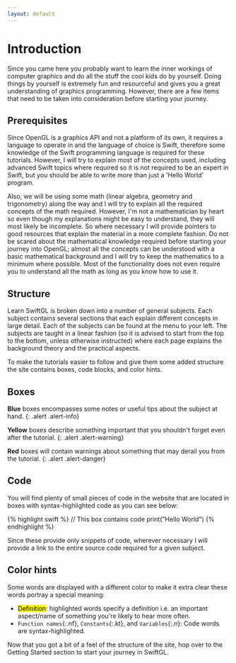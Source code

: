 ```yaml
---
layout: default
---
```

# Introduction

Since you came here you probably want to learn the inner workings of computer graphics and do all the stuff the cool kids do by yourself. Doing things by yourself is extremely fun and resourceful and gives you a great understanding of graphics programming. However, there are a few items that need to be taken into consideration before starting your journey.

## Prerequisites

Since OpenGL is a graphics API and not a platform of its own, it requires a language to operate in and the language of choice is Swift, therefore some knowledge of the Swift programming language is required for these tutorials. However, I will try to explain most of the concepts used, including advanced Swift topics where required so it is not required to be an expert in Swift, but you should be able to write more than just a 'Hello World' program.

Also, we will be using some math (linear algebra, geometry and trigonometry) along the way and I will try to explain all the required concepts of the math required. However, I'm not a mathematician by heart so even though my explanations might be easy to understand, they will most likely be incomplete. So where necessary I will provide pointers to good resources that explain the material in a more complete fashion. Do not be scared about the mathematical knowledge required before starting your journey into OpenGL; almost all the concepts can be understood with a basic mathematical background and I will try to keep the mathematics to a minimum where possible. Most of the functionality does not even require you to understand all the math as long as you know how to use it.

## Structure

Learn SwiftGL is broken down into a number of general subjects. Each subject contains several sections that each explain different concepts in large detail. Each of the subjects can be found at the menu to your left. The subjects are taught in a linear fashion (so it is advised to start from the top to the bottom, unless otherwise instructed) where each page explains the background theory and the practical aspects.

To make the tutorials easier to follow and give them some added structure the site contains boxes, code blocks, and color hints.

## Boxes

**Blue** boxes encompasses some notes or useful tips about the subject at hand.
{: .alert .alert-info}

**Yellow** boxes describe something important that you shouldn't forget even after the tutorial.
{: .alert .alert-warning}

**Red** boxes will contain warnings about something that may derail you from the tutorial.
{: .alert .alert-danger}

## Code

You will find plenty of small pieces of code in the website that are located in boxes with syntax-highlighted code as you can see below:

{% highlight swift %}
// This box contains code
print("Hello World")
{% endhighlight %}

Since these provide only snippets of code, wherever necessary I will provide a link to the entire source code required for a given subject.

## Color hints

Some words are displayed with a different color to make it extra clear these words portray a special meaning:

 * <span><mark>Definition</mark></span>: highlighted words specify a definition i.e. an important aspect/name of something you're likely to hear more often.
 * `Function names`{:.nf},  `Constants`{:.kt}, and `Variables`{:.n}: Code words are syntax-highlighted.

Now that you got a bit of a feel of the structure of the site, hop over to the Getting Started section to start your journey in SwiftGL.
